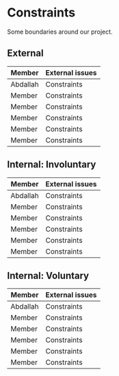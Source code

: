 <!-- this template is for inspiration, feel free to change it however you like! -->

# Constraints

Some boundaries around our project.

## External

<!--
  constraints coming from the outside that your team has no control over:
  - project deadlines
  - number of unit tests required to pass a code review
  - technologies (sometimes a client will tell you what to use)
  - power or connectivity
  - ...
-->

| Member      | External issues  |
| ----------- | ----------- |
| Abdallah    | Constraints  |
| Member   | Constraints        |
| Member   | Constraints        |
| Member   | Constraints        |
| Member   | Constraints        |
| Member   | Constraints        |

## Internal: Involuntary

<!--
  constraints that come from within your team, and you have no control over:
  - each of your individual skill levels
  - amount of time available to work on the project
-->

| Member      | External issues  |
| ----------- | ----------- |
| Abdallah | Constraints |
| Member   | Constraints        |
| Member   | Constraints        |
| Member   | Constraints        |
| Member   | Constraints        |
| Member   | Constraints        |

## Internal: Voluntary

<!--
  constraints that your team decided on to help scope the project. they may include:
  - coding style & conventions
  - agree on a code review checklist for the project repository
  - the number of hours you want to spend working
  - only using the colors black and white
-->
| Member      | External issues  |
| ----------- | ----------- |
| Abdallah | Constraints |
| Member   | Constraints        |
| Member   | Constraints        |
| Member   | Constraints        |
| Member   | Constraints        |
| Member   | Constraints        |
